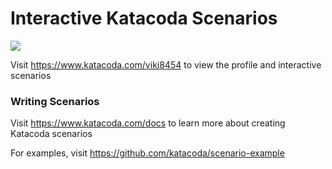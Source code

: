 # Interactive Katacoda Scenarios

[![](http://shields.katacoda.com/katacoda/viki8454/count.svg)](https://www.katacoda.com/viki8454 "Get your profile on Katacoda.com")

Visit https://www.katacoda.com/viki8454 to view the profile and interactive scenarios

### Writing Scenarios
Visit https://www.katacoda.com/docs to learn more about creating Katacoda scenarios

For examples, visit https://github.com/katacoda/scenario-example
